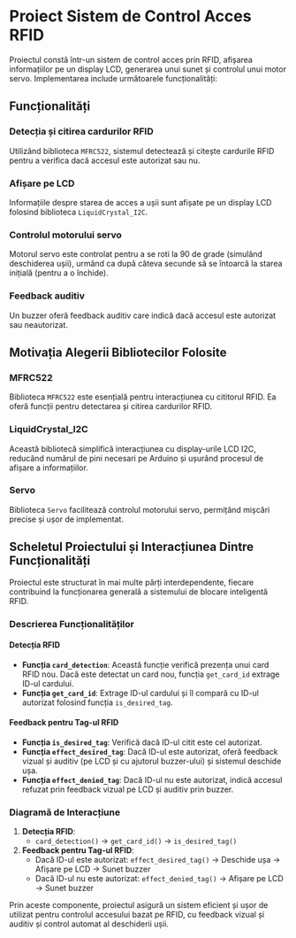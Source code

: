 # Proiect Sistem de Control Acces RFID

Proiectul constă într-un sistem de control acces prin RFID, afișarea informațiilor pe un display LCD, generarea unui sunet și controlul unui motor servo. Implementarea include următoarele funcționalități:

## Funcționalități

### Detecția și citirea cardurilor RFID
Utilizând biblioteca `MFRC522`, sistemul detectează și citește cardurile RFID pentru a verifica dacă accesul este autorizat sau nu.

### Afișare pe LCD
Informațiile despre starea de acces a ușii sunt afișate pe un display LCD folosind biblioteca `LiquidCrystal_I2C`.

### Controlul motorului servo
Motorul servo este controlat pentru a se roti la 90 de grade (simulând deschiderea ușii), urmând ca după câteva secunde să se întoarcă la starea inițială (pentru a o închide).

### Feedback auditiv
Un buzzer oferă feedback auditiv care indică dacă accesul este autorizat sau neautorizat.

## Motivația Alegerii Bibliotecilor Folosite

### MFRC522
Biblioteca `MFRC522` este esențială pentru interacțiunea cu cititorul RFID. Ea oferă funcții pentru detectarea și citirea cardurilor RFID.

### LiquidCrystal_I2C
Această bibliotecă simplifică interacțiunea cu display-urile LCD I2C, reducând numărul de pini necesari pe Arduino și ușurând procesul de afișare a informațiilor.

### Servo
Biblioteca `Servo` facilitează controlul motorului servo, permițând mișcări precise și ușor de implementat.

## Scheletul Proiectului și Interacțiunea Dintre Funcționalități

Proiectul este structurat în mai multe părți interdependente, fiecare contribuind la funcționarea generală a sistemului de blocare inteligentă RFID.

### Descrierea Funcționalităților

#### Detecția RFID
- **Funcția `card_detection`**: Această funcție verifică prezența unui card RFID nou. Dacă este detectat un card nou, funcția `get_card_id` extrage ID-ul cardului.
- **Funcția `get_card_id`**: Extrage ID-ul cardului și îl compară cu ID-ul autorizat folosind funcția `is_desired_tag`.

#### Feedback pentru Tag-ul RFID
- **Funcția `is_desired_tag`**: Verifică dacă ID-ul citit este cel autorizat.
- **Funcția `effect_desired_tag`**: Dacă ID-ul este autorizat, oferă feedback vizual și auditiv (pe LCD și cu ajutorul buzzer-ului) și sistemul deschide ușa.
- **Funcția `effect_denied_tag`**: Dacă ID-ul nu este autorizat, indică accesul refuzat prin feedback vizual pe LCD și auditiv prin buzzer.

### Diagramă de Interacțiune

1. **Detecția RFID**: 
    - `card_detection()` -> `get_card_id()` -> `is_desired_tag()`
2. **Feedback pentru Tag-ul RFID**:
    - Dacă ID-ul este autorizat: `effect_desired_tag()` -> Deschide ușa -> Afișare pe LCD -> Sunet buzzer
    - Dacă ID-ul nu este autorizat: `effect_denied_tag()` -> Afișare pe LCD -> Sunet buzzer

Prin aceste componente, proiectul asigură un sistem eficient și ușor de utilizat pentru controlul accesului bazat pe RFID, cu feedback vizual și auditiv și control automat al deschiderii ușii.
